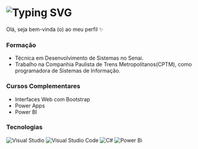 <h1> 
  <a>
    <img src="https://readme-typing-svg.herokuapp.com?font=Fira+Code&pause=1000&random=false&width=435&lines=Leticia+Aymee+.+.+.&color=FF69B4" alt="Typing SVG" />
  </a> 
</h1>

Olá, seja bem-vinda (o) ao meu perfil ✨

### Formação
- Técnica em Desenvolvimento de Sistemas no Senai.
- Trabalho na Companhia Paulista de Trens Metropolitanos(CPTM), como programadora de Sistemas de Informaçâo.

### Cursos Complementares
- Interfaces Web com Bootstrap
- Power Apps
- Power BI

### Tecnologias
  
![Visual Studio](https://img.shields.io/badge/Visual%20Studio-5C2D91.svg?style=for-the-badge&logo=visual-studio&logoColor=white)
![Visual Studio Code](https://img.shields.io/badge/Visual%20Studio%20Code-0078d7.svg?style=for-the-badge&logo=visual-studio-code&logoColor=white)
![C#](https://img.shields.io/badge/c%23-%23239120.svg?style=for-the-badge&logo=csharp&logoColor=white)
![Power Bi](https://img.shields.io/badge/power_bi-F2C811?style=for-the-badge&logo=powerbi&logoColor=black)
